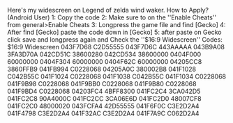 Here's my widescreen on Legend of zelda wind waker.
How to Apply? (Android User)
1: Copy the code 
2: Make sure to on the ''Enable Cheats'' from general>Enable Cheats
3: Longpress the game file and find [Gecko]
4: After find [Gecko] paste the code down in [Gecko]
5: after paste on Gecko click save and longpress again and Check the ''$16:9 Widescreen''
Codes:
$16:9 Widescreen
043F7D68 C2D55555
043F7D6C 443AAAAA
043B9A08 3FA3D70A
042CD51C 38600280
042CD534 38600000
0404F000 60000000
0404F304 60000000
0404F62C 60000000
04205CC8 3860FFB9
041FB994 C0228068
04205A0C 380002B8
041F1028 C042B55C
041F1024 C0228068
041F1038 C042B55C
041F1034 C0228068
041F9B98 C0228068
041F9BB0 C0228068
041F9B80 C0228068
041F9BD4 C0228068
04203FC4 4BFF8300
041FC2C4 3CA042D5
041FC2C8 90A4000C
041FC2CC 3CA06E6D
041FC2D0 48007CF8
041FC2C0 48000020
043FCFA4 42D55555
041F6F0C C3E2D2A4
041F4798 C3E2D2A4
041F32AC C3E2D2A4
041F7A9C C062D2A4

